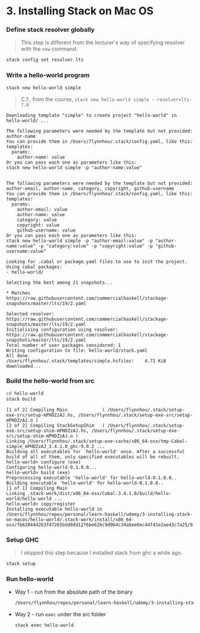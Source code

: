 # 3. Installing Stack on Mac OS

### Define stack resolver globally

> This step is different from the lecturer's way of specifying resolver with the `new` command.

```bash
stack config set resolver lts
```

### Write a hello-world program

```bash
stack new hello-world simple
```

> C.f., from the course, `stack new hello-world simple --resolver=lts-7.8`

```
Downloading template "simple" to create project "hello-world" in hello-world/ ...

The following parameters were needed by the template but not provided: author-name
You can provide them in /Users/flynnhou/.stack/config.yaml, like this:
templates:
  params:
    author-name: value
Or you can pass each one as parameters like this:
stack new hello-world simple -p "author-name:value"


The following parameters were needed by the template but not provided: author-email, author-name, category, copyright, github-username
You can provide them in /Users/flynnhou/.stack/config.yaml, like this:
templates:
  params:
    author-email: value
    author-name: value
    category: value
    copyright: value
    github-username: value
Or you can pass each one as parameters like this:
stack new hello-world simple -p "author-email:value" -p "author-name:value" -p "category:value" -p "copyright:value" -p "github-username:value"

Looking for .cabal or package.yaml files to use to init the project.
Using cabal packages:
- hello-world/

Selecting the best among 21 snapshots...

* Matches https://raw.githubusercontent.com/commercialhaskell/stackage-snapshots/master/lts/19/2.yaml

Selected resolver: https://raw.githubusercontent.com/commercialhaskell/stackage-snapshots/master/lts/19/2.yaml
Initialising configuration using resolver: https://raw.githubusercontent.com/commercialhaskell/stackage-snapshots/master/lts/19/2.yaml
Total number of user packages considered: 1
Writing configuration to file: hello-world/stack.yaml
All done.
/Users/flynnhou/.stack/templates/simple.hsfiles:    4.71 KiB downloaded...
```

### Build the hello-world from src

```bash
cd hello-world
stack build
```

```
[1 of 2] Compiling Main             ( /Users/flynnhou/.stack/setup-exe-src/setup-mPHDZzAJ.hs, /Users/flynnhou/.stack/setup-exe-src/setup-mPHDZzAJ.o )
[2 of 2] Compiling StackSetupShim   ( /Users/flynnhou/.stack/setup-exe-src/setup-shim-mPHDZzAJ.hs, /Users/flynnhou/.stack/setup-exe-src/setup-shim-mPHDZzAJ.o )
Linking /Users/flynnhou/.stack/setup-exe-cache/x86_64-osx/tmp-Cabal-simple_mPHDZzAJ_3.4.1.0_ghc-9.0.2 ...
Building all executables for `hello-world' once. After a successful build of all of them, only specified executables will be rebuilt.
hello-world> configure (exe)
Configuring hello-world-0.1.0.0...
hello-world> build (exe)
Preprocessing executable 'hello-world' for hello-world-0.1.0.0..
Building executable 'hello-world' for hello-world-0.1.0.0..
[1 of 1] Compiling Main
Linking .stack-work/dist/x86_64-osx/Cabal-3.4.1.0/build/hello-world/hello-world ...
hello-world> copy/register
Installing executable hello-world in /Users/flynnhou/repos/personal/learn-haskell/udemy/3-installing-stack-on-macos/hello-world/.stack-work/install/x86_64-osx/fb62044d263f47265bdd8dd1276be62bc9d964c34a8ee6ec44f41e2ae43c7a25/9.0.2/bin
```

### Setup GHC

> I skipped this step because I installed stack from ghc a while ago.

```bash
stack setup
```

### Run hello-world

- Way 1 - run from the absolute path of the binary
  ```bash
  /Users/flynnhou/repos/personal/learn-haskell/udemy/3-installing-stack-on-macos/hello-world/.stack-work/install/x86_64-osx/fb62044d263f47265bdd8dd1276be62bc9d964c34a8ee6ec44f41e2ae43c7a25/9.0.2/bin/hello-world
  ```
- Way 2 - run `exec` under the src folder
  ```bash
  stack exec hello-world
  ```

